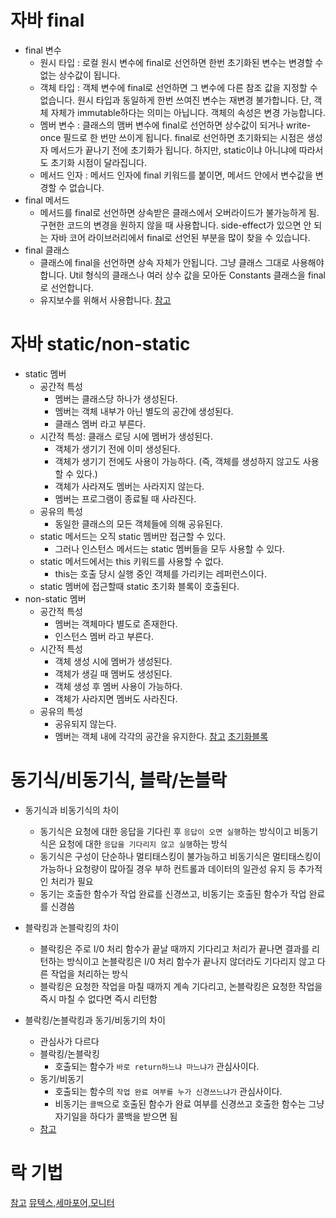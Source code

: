 # 자바 final
* final 변수
    * 원시 타입 : 로컬 원시 변수에 final로 선언하면 한번 초기화된 변수는 변경할 수 없는 상수값이 됩니다. 
    * 객체 타입 : 객체 변수에 final로 선언하면 그 변수에 다른 참조 값을 지정할 수 없습니다. 원시 타입과 동일하게 한번 쓰여진 변수는 재변경 불가합니다. 단, 객체 자체가 immutable하다는 의미는 아닙니다. 객체의 속성은 변경 가능합니다. 
    * 멤버 변수 : 클래스의 맴버 변수에 final로 선언하면 상수값이 되거나 write-once 필드로 한 번만 쓰이게 됩니다. final로 선언하면 초기화되는 시점은 생성자 메서드가 끝나기 전에 초기화가 됩니다. 하지만, static이냐 아니냐에 따라서도 초기화 시점이 달라집니다.
    * 메서드 인자 : 메서드 인자에 final 키워드를 붙이면, 메서드 안에서 변수값을 변경할 수 없습니다. 
* final 메서드
    * 메서드를 final로 선언하면 상속받은 클래스에서 오버라이드가 불가능하게 됨. 구현한 코드의 변경을 원하지 않을 때 사용합니다. side-effect가 있으면 안 되는 자바 코어 라이브러리에서 final로 선언된 부분을 많이 찾을 수 있습니다.
* final 클래스
    * 클래스에 final을 선언하면 상속 자체가 안됩니다. 그냥 클래스 그대로 사용해야 합니다. Util 형식의 클래스나 여러 상수 값을 모아둔 Constants 클래스을 final로 선언합니다.
    * 유지보수를 위해서 사용합니다. 
[참고](https://advenoh.tistory.com/13)

# 자바 static/non-static
* static 멤버
    * 공간적 특성
        * 멤버는 클래스당 하나가 생성된다.
        * 멤버는 객체 내부가 아닌 별도의 공간에 생성된다.
        * 클래스 멤버 라고 부른다.
    * 시간적 특성: 클래스 로딩 시에 멤버가 생성된다.
        * 객체가 생기기 전에 이미 생성된다.
        * 객체가 생기기 전에도 사용이 가능하다. (즉, 객체를 생성하지 않고도 사용할 수 있다.)
        * 객체가 사라져도 멤버는 사라지지 않는다.
        * 멤버는 프로그램이 종료될 때 사라진다.
    * 공유의 특성
        * 동일한 클래스의 모든 객체들에 의해 공유된다.
    * static 메서드는 오직 static 멤버만 접근할 수 있다.
        * 그러나 인스턴스 메서드는 static 멤버들을 모두 사용할 수 있다.
    * static 메서드에서는 this 키워드를 사용할 수 없다.
        * this는 호출 당시 실행 중인 객체를 가리키는 레퍼런스이다.
    * static 멤버에 접근할때 static 초기화 블록이 호출된다.
* non-static 멤버
    * 공간적 특성
        *  멤버는 객체마다 별도로 존재한다.
        * 인스턴스 멤버 라고 부른다.
    * 시간적 특성
        * 객체 생성 시에 멤버가 생성된다.
        * 객체가 생길 때 멤버도 생성된다.
        * 객체 생성 후 멤버 사용이 가능하다.
        * 객체가 사라지면 멤버도 사라진다.
    * 공유의 특성
        * 공유되지 않는다.
        * 멤버는 객체 내에 각각의 공간을 유지한다.
[참고](https://gmlwjd9405.github.io/2018/08/04/java-static.html)
[초기화블록](https://freeprog.tistory.com/198)

# 동기식/비동기식, 블락/논블락
* 동기식과 비동기식의 차이
  * 동기식은 요청에 대한 응답을 기다린 후 `응답이 오면 실행`하는 방식이고 비동기식은 요청에 대한 `응답을 기다리지 않고 실행`하는 방식
  * 동기식은 구성이 단순하나 멀티태스킹이 불가능하고 비동기식은 멀티태스킹이 가능하나 요청량이 많아질 경우 부하 컨트롤과 데이터의 일관성 유지 등 추가적인 처리가 필요
  * 동기는 호출한 함수가 작업 완료를 신경쓰고, 비동기는 호출된 함수가 작업 완료를 신경씀

* 블락킹과 논블락킹의 차이
  * 블락킹은 주로 I/0 처리 함수가 끝날 때까지 기다리고 처리가 끝나면 결과를 리턴하는 방식이고 논블락킹은 I/0 처리 함수가 끝나지 않더라도 기다리지 않고 다른 작업을 처리하는 방식
  * 블락킹은 요청한 작업을 마칠 때까지 계속 기다리고, 논블락킹은 요청한 작업을 즉시 마칠 수 없다면 즉시 리턴함

* 블락킹/논블락킹과 동기/비동기의 차이
  * 관심사가 다르다
  * 블락킹/논블락킹
    * 호출되는 함수가 `바로 return하느냐 마느냐가` 관심사이다.
  * 동기/비동기
    * 호출되는 함수의 `작업 완료 여부를 누가 신경쓰느냐가` 관심사이다.
    * 비동기는 `콜백`으로 호출된 함수가 완료 여부를 신경쓰고 호출한 함수는 그냥 자기일을 하다가 콜백을 받으면 됨
  * [참고](https://velog.io/@wonhee010/%EB%8F%99%EA%B8%B0vs%EB%B9%84%EB%8F%99%EA%B8%B0-feat.-blocking-vs-non-blocking)

# 락 기법
[참고](https://medium.com/pocs/%EB%8F%99%EC%8B%9C%EC%84%B1-%EC%A0%9C%EC%96%B4-%EA%B8%B0%EB%B2%95-%EC%9E%A0%EA%B8%88-locking-%EA%B8%B0%EB%B2%95-319bd0e6a68a)
[뮤텍스,세마포어,모니터](https://about-myeong.tistory.com/34)